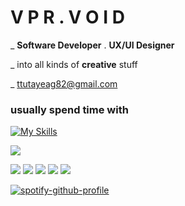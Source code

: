 # V P R . V O I D   
  
  _ __Software Developer__ . __UX/UI Designer__
  
  _ into all kinds of __creative__ stuff 

  _ ttutayeag82@gmail.com


 ### usually spend time with
  [![My Skills](https://skillicons.dev/icons?i=flutter,dart,figma,vue,python,js,django,ableton)](https://skillicons.dev)

![](https://komarev.com/ghpvc/?username=your-github-username&color=grey)

![](http://github-profile-summary-cards.vercel.app/api/cards/profile-details?username=vpr-void&theme=github_dark)
![](http://github-profile-summary-cards.vercel.app/api/cards/most-commit-language?username=vpr-void&theme=github_dark) 
![](http://github-profile-summary-cards.vercel.app/api/cards/stats?username=vpr-void&theme=github_dark) 
![](http://github-profile-summary-cards.vercel.app/api/cards/productive-time?username=vpr-void&theme=github_dark&utcOffset=8) 
![](http://github-profile-summary-cards.vercel.app/api/cards/repos-per-language?username=vpr-void&theme=github_dark) 

  
 [![spotify-github-profile](https://spotify-github-profile.vercel.app/api/view?uid=31gygxqckaqhc4oy3fl2sot6lyzq&cover_image=true&theme=natemoo-re&show_offline=false&background_color=121212&interchange=false&bar_color=53b14f&bar_color_cover=true)](https://spotify-github-profile.vercel.app/api/view?uid=31gygxqckaqhc4oy3fl2sot6lyzq&redirect=true)
      

